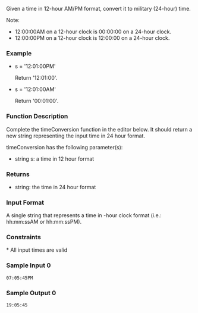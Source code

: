 Given a time in  12-hour AM/PM format, convert it to military (24-hour) time.

Note: 
* 12:00:00AM on a 12-hour clock is 00:00:00 on a 24-hour clock.
* 12:00:00PM on a 12-hour clock is 12:00:00 on a 24-hour clock. 

<h3>Example</h3>

* s = '12:01:00PM'

    Return '12:01:00'.

* s = '12:01:00AM'

    Return '00:01:00'.

<h3>Function Description</h3>

Complete the timeConversion function in the editor below. It should return a new string representing the input time in 24 hour format.

timeConversion has the following parameter(s):

* string s: a time in 12 hour format

<h3>Returns</h3>

* string: the time in 24 hour format

<h3>Input Format</h3>

A single string that represents a time in -hour clock format (i.e.: hh:mm:ssAM or hh:mm:ssPM).

<h3>Constraints</h3>
*  All input times are valid

<h3>Sample Input 0</h3>

    07:05:45PM

<h3>Sample Output 0</h3>

    19:05:45

